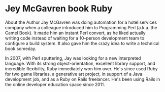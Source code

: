 # Jey McGavren book Ruby
About the Author
Jay McGavren was doing automation for a hotel services company when a colleague introduced him to Programming Perl (a.k.a. the Camel Book). It made him an instant Perl convert, as he liked actually writing code instead of waiting for a 10-person development team to configure a build system. It also gave him the crazy idea to write a technical book someday.

In 2007, with Perl sputtering, Jay was looking for a new interpreted language. With its strong object-orientation, excellent library support, and incredible flexibility, Ruby immediately won him over. He's since used Ruby for two game libraries, a generative art project, in support of a Java development job, and as a Ruby on Rails freelancer. He's been using Rails in the online developer education space since 2011.



